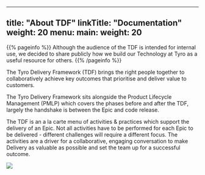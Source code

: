 
---
title: "About TDF"
linkTitle: "Documentation"
weight: 20
menu:
  main:
    weight: 20
---

{{% pageinfo %}}
Although the audience of the TDF is intended for internal use, we
decided to share publicly how we build our Technology at Tyro as a
useful resource for others.
{{% /pageinfo %}}


The Tyro Delivery Framework (TDF) brings the right people together to
collaboratively achieve key outcomes that prioritise and deliver value
to customers.

The Tyro Delivery Framework sits alongside the Product Lifecycle
Management (PMLP) which covers the phases before and after the TDF,
largely the handshake is between the Epic and code release.

The TDF is an a la carte menu of activities & practices which support
the delivery of an Epic. Not all activities have to be performed for
each Epic to be delivered - different challenges will require a
different focus. The activities are a driver for a collaborative,
engaging conversation to make Delivery as valuable as possible and set
the team up for a successful outcome.

![](/img/media/image1.png)